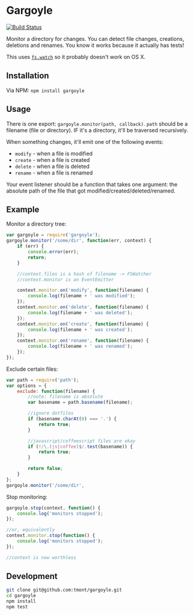 # Gargoyle

[![Build Status](https://travis-ci.org/tmont/gargoyle.png)](https://travis-ci.org/tmont/gargoyle)

Monitor a directory for changes. You can detect file changes, creations,
deletions and renames. You know it works because it actually has tests!

This uses [`fs.watch`](http://nodejs.org/api/fs.html#fs_fs_watch_filename_options_listener)
so it probably doesn't work on OS X.

## Installation
Via NPM: `npm install gargoyle`

## Usage
There is one export: `gargoyle.monitor(path, callback)`. `path` should
be a filename (file or directory). IF it's a directory, it'll be traversed
recursively.

When something changes, it'll emit one of the following events:

* `modify` - when a file is modified
* `create` - when a file is created
* `delete` - when a file is deleted
* `rename` - when a file is renamed

Your event listener should be a function that takes one argument: the
absolute path of the file that got modified/created/deleted/renamed.

## Example
Monitor a directory tree:

```javascript
var gargoyle = require('gargoyle');
gargoyle.monitor('/some/dir', function(err, context) {
	if (err) {
		console.error(err);
		return;
	}

	//context.files is a hash of filename -> FSWatcher
	//context.monitor is an EventEmitter

	context.monitor.on('modify', function(filename) {
		console.log(filename + ' was modified');
	});
	context.monitor.on('delete', function(filename) {
		console.log(filename + ' was deleted');
	});
	context.monitor.on('create', function(filename) {
		console.log(filename + ' was created');
	});
	context.monitor.on('rename', function(filename) {
		console.log(filename + ' was renamed');
	});
});
```

Exclude certain files:

```javascript
var path = require('path');
var options = {
	exclude: function(filename) {
		//note: filename is absolute
		var basename = path.basename(filename);

		//ignore dotfiles
		if (basename.charAt(0) === '.') {
			return true;
		}

		//javascript/coffeescript files are okay
		if (!/\.(js|coffee)$/.test(basename)) {
			return true;
		}

		return false;
	}
};
gargoyle.monitor('/some/dir',
```

Stop monitoring:
```javascript
gargoyle.stop(context, function() {
	console.log('monitors stopped');
});

//or, equivalently
context.monitor.stop(function() {
	console.log('monitors stopped');
});

//context is now worthless
```

## Development
```bash
git clone git@github.com:tmont/gargoyle.git
cd gargoyle
npm install
npm test
```

